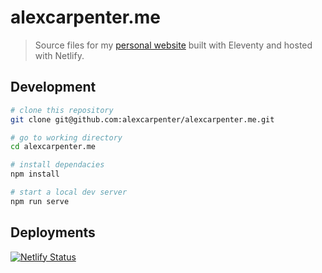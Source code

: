 # alexcarpenter.me

> Source files for my [personal website](https://alexcarpenter.me) built with Eleventy and hosted with Netlify.

## Development

```bash
# clone this repository
git clone git@github.com:alexcarpenter/alexcarpenter.me.git

# go to working directory
cd alexcarpenter.me

# install dependacies
npm install

# start a local dev server
npm run serve
```

## Deployments

[![Netlify Status](https://api.netlify.com/api/v1/badges/ff5b1139-f74a-4f07-b65a-fffb4ea38e94/deploy-status)](https://app.netlify.com/sites/jovial-shaw-cc9635/deploys)